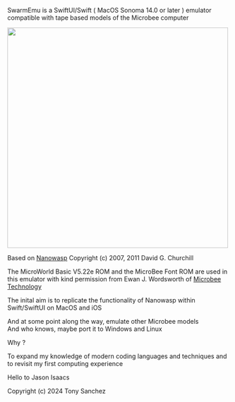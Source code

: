
SwarmEmu is a SwiftUI/Swift ( MacOS Sonoma 14.0 or later ) emulator compatible with tape based models of the Microbee computer


<img src="https://github.com/fatherdougalmaguire/SwarmEmu/assets/144415904/9a8bca59-590c-4c3a-b996-9c2ebbf4eca4" width="500">


Based on [Nanowasp](http://www.nanowasp.org) 
Copyright (c) 2007, 2011 David G. Churchill

The MicroWorld Basic V5.22e ROM and the MicroBee Font ROM are used in this emulator with kind permission from Ewan J. Wordsworth of [Microbee Technology](https://www.microbeetechnology.com.au/)

The inital aim is to replicate the functionality of Nanowasp within Swift/SwiftUI on MacOS and iOS

And at some point along the way, emulate other Microbee models  
And who knows, maybe port it to Windows and Linux  

Why ?

To expand my knowledge of modern coding languages and techniques and to revisit my first computing experience

Hello to Jason Isaacs

Copyright (c) 2024 Tony Sanchez
